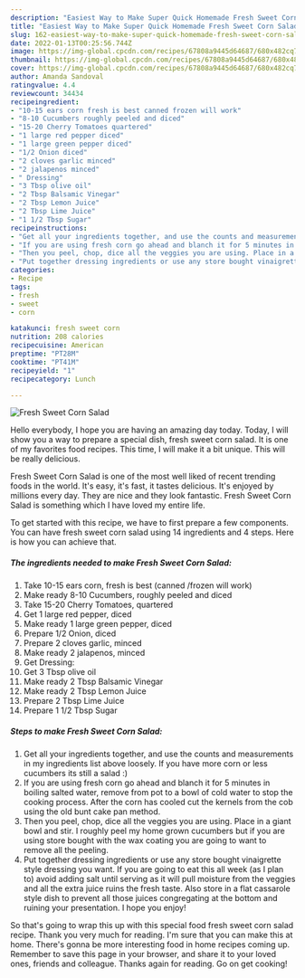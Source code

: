 ```yaml
---
description: "Easiest Way to Make Super Quick Homemade Fresh Sweet Corn Salad"
title: "Easiest Way to Make Super Quick Homemade Fresh Sweet Corn Salad"
slug: 162-easiest-way-to-make-super-quick-homemade-fresh-sweet-corn-salad
date: 2022-01-13T00:25:56.744Z
image: https://img-global.cpcdn.com/recipes/67808a9445d64687/680x482cq70/fresh-sweet-corn-salad-recipe-main-photo.jpg
thumbnail: https://img-global.cpcdn.com/recipes/67808a9445d64687/680x482cq70/fresh-sweet-corn-salad-recipe-main-photo.jpg
cover: https://img-global.cpcdn.com/recipes/67808a9445d64687/680x482cq70/fresh-sweet-corn-salad-recipe-main-photo.jpg
author: Amanda Sandoval
ratingvalue: 4.4
reviewcount: 34434
recipeingredient:
- "10-15 ears corn fresh is best canned frozen will work"
- "8-10 Cucumbers roughly peeled and diced"
- "15-20 Cherry Tomatoes quartered"
- "1 large red pepper diced"
- "1 large green pepper diced"
- "1/2 Onion diced"
- "2 cloves garlic minced"
- "2 jalapenos minced"
- " Dressing"
- "3 Tbsp olive oil"
- "2 Tbsp Balsamic Vinegar"
- "2 Tbsp Lemon Juice"
- "2 Tbsp Lime Juice"
- "1 1/2 Tbsp Sugar"
recipeinstructions:
- "Get all your ingredients together, and use the counts and measurements in my ingredients list above loosely. If you have more corn or less cucumbers its still a salad :)"
- "If you are using fresh corn go ahead and blanch it for 5 minutes in boiling salted water, remove from pot to a bowl of cold water to stop the cooking process. After the corn has cooled cut the kernels from the cob using the old bunt cake pan method."
- "Then you peel, chop, dice all the veggies you are using. Place in a giant bowl and stir. I roughly peel my home grown cucumbers but if you are using store bought with the wax coating you are going to want to remove all the peeling."
- "Put together dressing ingredients or use any store bought vinaigrette style dressing you want. If you are going to eat this all week (as I plan to) avoid adding salt until serving as it will pull moisture from the veggies and all the extra juice ruins the fresh taste. Also store in a flat cassarole style dish to prevent all those juices congregating at the bottom and ruining your presentation. I hope you enjoy!"
categories:
- Recipe
tags:
- fresh
- sweet
- corn

katakunci: fresh sweet corn 
nutrition: 208 calories
recipecuisine: American
preptime: "PT28M"
cooktime: "PT41M"
recipeyield: "1"
recipecategory: Lunch

---
```



![Fresh Sweet Corn Salad](https://img-global.cpcdn.com/recipes/67808a9445d64687/680x482cq70/fresh-sweet-corn-salad-recipe-main-photo.jpg)

Hello everybody, I hope you are having an amazing day today. Today, I will show you a way to prepare a special dish, fresh sweet corn salad. It is one of my favorites food recipes. This time, I will make it a bit unique. This will be really delicious.

Fresh Sweet Corn Salad is one of the most well liked of recent trending foods in the world. It's easy, it's fast, it tastes delicious. It's enjoyed by millions every day. They are nice and they look fantastic. Fresh Sweet Corn Salad is something which I have loved my entire life.




To get started with this recipe, we have to first prepare a few components. You can have fresh sweet corn salad using 14 ingredients and 4 steps. Here is how you can achieve that.

<!--inarticleads1-->

##### The ingredients needed to make Fresh Sweet Corn Salad:

1. Take 10-15 ears corn, fresh is best (canned /frozen will work)
1. Make ready 8-10 Cucumbers, roughly peeled and diced
1. Take 15-20 Cherry Tomatoes, quartered
1. Get 1 large red pepper, diced
1. Make ready 1 large green pepper, diced
1. Prepare 1/2 Onion, diced
1. Prepare 2 cloves garlic, minced
1. Make ready 2 jalapenos, minced
1. Get  Dressing:
1. Get 3 Tbsp olive oil
1. Make ready 2 Tbsp Balsamic Vinegar
1. Make ready 2 Tbsp Lemon Juice
1. Prepare 2 Tbsp Lime Juice
1. Prepare 1 1/2 Tbsp Sugar




<!--inarticleads2-->

##### Steps to make Fresh Sweet Corn Salad:

1. Get all your ingredients together, and use the counts and measurements in my ingredients list above loosely. If you have more corn or less cucumbers its still a salad :)
1. If you are using fresh corn go ahead and blanch it for 5 minutes in boiling salted water, remove from pot to a bowl of cold water to stop the cooking process. After the corn has cooled cut the kernels from the cob using the old bunt cake pan method.
1. Then you peel, chop, dice all the veggies you are using. Place in a giant bowl and stir. I roughly peel my home grown cucumbers but if you are using store bought with the wax coating you are going to want to remove all the peeling.
1. Put together dressing ingredients or use any store bought vinaigrette style dressing you want. If you are going to eat this all week (as I plan to) avoid adding salt until serving as it will pull moisture from the veggies and all the extra juice ruins the fresh taste. Also store in a flat cassarole style dish to prevent all those juices congregating at the bottom and ruining your presentation. I hope you enjoy!




So that's going to wrap this up with this special food fresh sweet corn salad recipe. Thank you very much for reading. I'm sure that you can make this at home. There's gonna be more interesting food in home recipes coming up. Remember to save this page in your browser, and share it to your loved ones, friends and colleague. Thanks again for reading. Go on get cooking!
